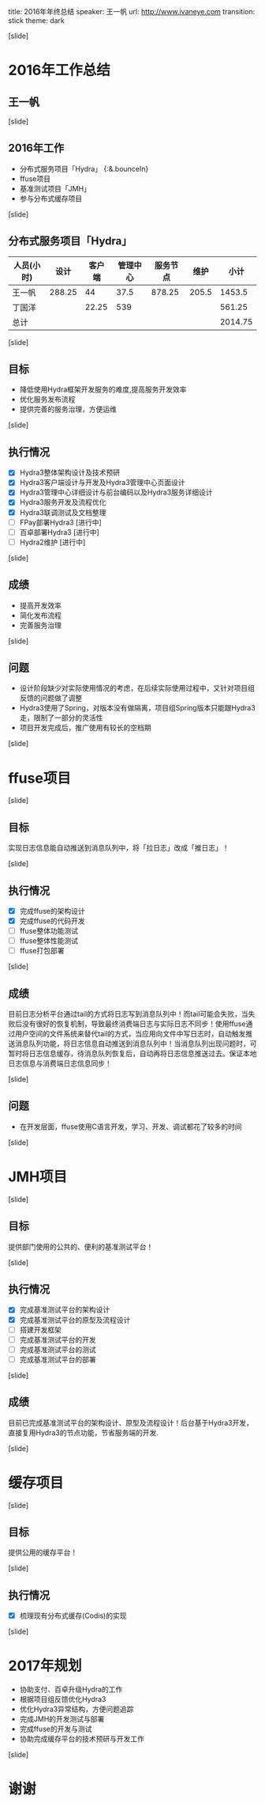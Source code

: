 title: 2016年年终总结
speaker: 王一帆
url: http://www.ivaneye.com
transition: stick
theme: dark

[slide]
# 2016年工作总结
## 王一帆

[slide]

## 2016年工作

- 分布式服务项目「Hydra」 {:&.bounceIn}
- ffuse项目
- 基准测试项目「JMH」
- 参与分布式缓存项目

[slide]
## 分布式服务项目「Hydra」


|人员(小时)|设计|客户端|管理中心|服务节点|维护|小计|
|--|--|--|--|--|--|--|
|王一帆|288.25|44|37.5|878.25|205.5|1453.5|
|丁国洋||22.25|539|||561.25|
|总计||||||2014.75|

[slide]
## 目标

-	降低使用Hydra框架开发服务的难度,提高服务开发效率
-	优化服务发布流程
-	提供完善的服务治理，方便运维

[slide]
## 执行情况

- [x] Hydra3整体架构设计及技术预研
- [x] Hydra3客户端设计与开发及Hydra3管理中心页面设计
- [x] Hydra3管理中心详细设计与前台编码以及Hydra3服务详细设计
- [x] Hydra3服务开发及流程优化
- [x] Hydra3联调测试及文档整理
- [ ] FPay部署Hydra3 [进行中]
- [ ] 百卓部署Hydra3 [进行中]
- [ ] Hydra2维护 [进行中]

[slide]
## 成绩

- 提高开发效率
- 简化发布流程
- 完善服务治理

[slide]
## 问题

- 设计阶段缺少对实际使用情况的考虑，在后续实际使用过程中，又针对项目组反馈的问题做了调整
- Hydra3使用了Spring，对版本没有做隔离，项目组Spring版本只能跟Hydra3走，限制了一部分的灵活性
- 项目开发完成后，推广使用有较长的空档期

[slide]
# ffuse项目

[slide]
## 目标

实现日志信息能自动推送到消息队列中，将「拉日志」改成「推日志」！

[slide]
## 执行情况

- [x] 完成ffuse的架构设计
- [x] 完成ffuse的代码开发
- [ ] ffuse整体功能测试
- [ ] ffuse整体性能测试
- [ ] ffuse打包部署

[slide]
## 成绩

目前日志分析平台通过tail的方式将日志写到消息队列中！而tail可能会失败，当失败后没有很好的恢复机制，导致最终消费端日志与实际日志不同步！使用ffuse通过用户空间的文件系统来替代tail的方式，当应用向文件中写日志时，自动触发推送消息队列功能，将日志信息自动推送到消息队列中！当消息队列出现问题时，可暂时将日志信息缓存，待消息队列恢复后，自动再将日志信息推送过去。保证本地日志信息与消费端日志信息同步！

[slide]
## 问题

- 在开发层面，ffuse使用C语言开发，学习、开发、调试都花了较多的时间

[slide]
# JMH项目

[slide]
## 目标

提供部门使用的公共的、便利的基准测试平台！

[slide]
## 执行情况

- [x] 完成基准测试平台的架构设计
- [X] 完成基准测试平台的原型及流程设计
- [ ] 搭建开发框架
- [ ] 完成基准测试平台的开发
- [ ] 完成基准测试平台的测试
- [ ] 完成基准测试平台的部署

[slide]
## 成绩

目前已完成基准测试平台的架构设计、原型及流程设计！后台基于Hydra3开发，直接复用Hydra3的节点功能，节省服务端的开发.

[slide]
# 缓存项目

[slide]
## 目标

提供公用的缓存平台！

[slide]
## 执行情况

- [x] 梳理现有分布式缓存(Codis)的实现

[slide]
# 2017年规划

- 协助支付、百卓升级Hydra的工作
- 根据项目组反馈优化Hydra3
- 优化Hydra3异常结构，方便问题追踪
- 完成JMH的开发测试与部署
- 完成ffuse的开发与测试
- 协助完成缓存平台的技术预研与开发工作

[slide]
# 谢谢
